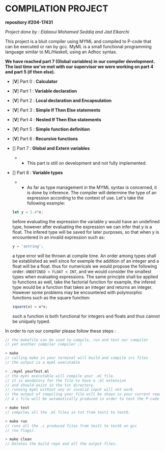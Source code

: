 # COMPILATION PROJECT
**repository if204-17431**

*Project done by : Elalaoui Mohamed Seddiq and Jad Elkarchi*

This project is a bluit compiler using MYML and compiled to P-code that can be executed or ran by gcc.
MyML is a small functional programming language similar to ML/Haskell, using an Adhoc syntax. 

**We have reached part 7 (Global variables) in our compiler development.**
**The last time we've met with our supervisor we were working on part 4 and part 5 (if then else).**

- [**V**] Part 0 : **Calculator**

- [**V**] Part 1 : **Variable declaration**

- [**V**] Part 2 : **Local declaration and Encapsulation**

- [**V**] Part 3 : **Simple If Then Else statements**

- [**V**] Part 4 : **Nested If Then Else statements**

- [**V**] Part 5 : **Simple function definition**

- [**V**] Part 6 : **Recursive functions**

- [] Part 7 : **Global and Extern variables**

    - - This part is still on development and not fully implemented.



- [] Part 8 : **Variable types**

    - - As far as type management in the MYML syntax is concerned, it is done by inference. The compiler will determine 
    the type of an expression according to the context of use.
    Let's take the following example: 
    ```js
    let y = 1.4*x;
    ```
    before evaluating the expression the variable y would have an undefined type, however after evaluating the expression
    we can infer that y is a float. The infered type will be saved for later purposes, so that when y is encountered in 
    an invalid expression such as: 
    ```js
    y = 'astring';
    ```
    a type error will be thrown at compile time.
    An order among types shall be established as well since for exemple the addition of an integer and a float will be 
    a float. thus for numericals we would propose the following order: ```UNDEFINED < FLOAT < INT```, and we would consider the
    smallest types when evaluating expressions.
    The same principle shall be applied to functions as well, take the factorial function for example, the infered type would
    be a function that takes an integer and returns an integer. However some problems may be encountered with polymorphic
    functions such as the square function:
    ```js
    square(x) = x*x; 
    ``` 
    such a function is both functional for integers and floats 
    and thus cannot be uniquely typed.


In order to run our compiler please follow these steps :

```c
// the makefile can be used to compile, run and test our compiler
// yet another compiler compiler ;)
```

```c
> make 
// calling make in your terminal will build and compile src files
// the output is a myml executable
```

```c
> ./myml yourTest.ml
// the myml executable will compile your .ml file.
// it is mandatory for the file to have a .ml extension
// and should exist in the tst directory.
// running myml without any or invalid input will not work.
// the output of compiling your file will be shown in your current repository.
// A c file will be automatically produced in order to test the P-code produced by myml. 
```

```c
> make test 
// compiles all the .ml files in tst from test1 to test6.
```

```c
> make run
// runs all the .c produced files from test1 to test6 on gcc 
// (no flags).
```

```c
> make clean
// Deletes the build repo and all the output files.
```